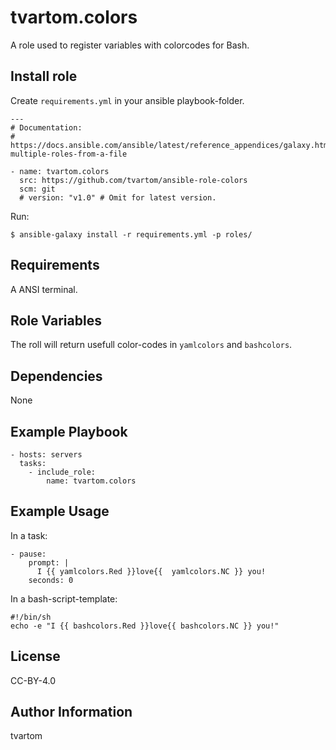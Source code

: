 tvartom.colors
==============

A role used to register variables with colorcodes for Bash.

Install role
------------

Create `requirements.yml` in your ansible playbook-folder.

    ---
    # Documentation:
    # https://docs.ansible.com/ansible/latest/reference_appendices/galaxy.html#installing-multiple-roles-from-a-file
    
    - name: tvartom.colors
      src: https://github.com/tvartom/ansible-role-colors
      scm: git
      # version: "v1.0" # Omit for latest version.

Run:

    $ ansible-galaxy install -r requirements.yml -p roles/

Requirements
------------

A ANSI terminal.

Role Variables
--------------

The roll will return usefull color-codes in `yamlcolors` and `bashcolors`.

Dependencies
------------

None

Example Playbook
----------------

    - hosts: servers
      tasks:
        - include_role:
            name: tvartom.colors


Example Usage
----------------

In a task:

    - pause:
        prompt: |
          I {{ yamlcolors.Red }}love{{  yamlcolors.NC }} you!
        seconds: 0



In a bash-script-template:

    #!/bin/sh
    echo -e "I {{ bashcolors.Red }}love{{ bashcolors.NC }} you!"

License
-------

CC-BY-4.0

Author Information
------------------

tvartom
